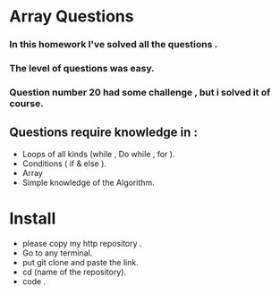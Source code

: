 # Array Questions 

### In this homework  I've solved all the questions .
### The level of questions was easy.
### Question number 20 had some challenge , but i solved it of course.

## Questions require knowledge in :
- Loops of all kinds (while , Do while , for ).
- Conditions ( if & else ).
- Array 
- Simple knowledge of the Algorithm.

# Install

-  please copy my http repository .
- Go to any terminal.
- put git clone and paste the link.
- cd (name of the repository).
- code .


 

